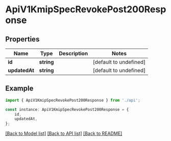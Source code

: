 # ApiV1KmipSpecRevokePost200Response


## Properties

Name | Type | Description | Notes
------------ | ------------- | ------------- | -------------
**id** | **string** |  | [default to undefined]
**updatedAt** | **string** |  | [default to undefined]

## Example

```typescript
import { ApiV1KmipSpecRevokePost200Response } from './api';

const instance: ApiV1KmipSpecRevokePost200Response = {
    id,
    updatedAt,
};
```

[[Back to Model list]](../README.md#documentation-for-models) [[Back to API list]](../README.md#documentation-for-api-endpoints) [[Back to README]](../README.md)
